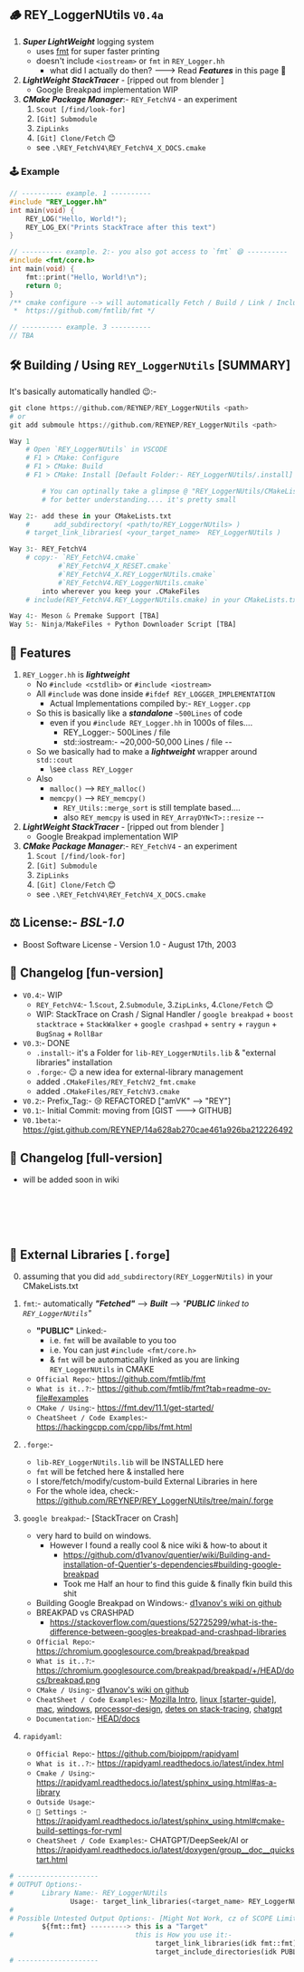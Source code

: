 ## 🪵 REY_LoggerNUtils `V0.4a`
1. _**Super LightWeight**_ logging system
    - uses [fmt](https://github.com/fmtlib/fmt) for super faster printing
    - doesn't include `<iostream>` or `fmt` in `REY_Logger.hh`
        - what did I actually do then? ---> Read ***Features*** in this page 🤭
2. _**LightWeight StackTracer**_ - [ripped out from blender ]
    - Google Breakpad implementation WIP
3. _**CMake Package Manager**_:- `REY_FetchV4` - an experiment
    1. `Scout [/find/look-for]`
    2. `[Git] Submodule`
    3. `ZipLinks`
    4. `[Git] Clone/Fetch` 😊 
    - see `.\REY_FetchV4\REY_FetchV4_X_DOCS.cmake`


### 🕹️ Example
```cpp
// ---------- example. 1 ----------
#include "REY_Logger.hh"
int main(void) {
    REY_LOG("Hello, World!");
    REY_LOG_EX("Prints StackTrace after this text")
}

// ---------- example. 2:- you also got access to `fmt` 😄 ----------
#include <fmt/core.h>
int main(void) {
    fmt::print("Hello, World!\n");
    return 0;
}
/** cmake configure --> will automatically Fetch / Build / Link / IncludePath of `fmt` 
 *  https://github.com/fmtlib/fmt */

// ---------- example. 3 ----------
// TBA
```

<div style="page-break-after: always;"></div>

## 🛠️ Building / Using `REY_LoggerNUtils` [SUMMARY]
It's basically automatically handled 😉:-
```py
git clone https://github.com/REYNEP/REY_LoggerNUtils <path>
# or 
git add submoule https://github.com/REYNEP/REY_LoggerNUtils <path>

Way 1
    # Open `REY_LoggerNUtils` in VSCODE
    # F1 > CMake: Configure
    # F1 > CMake: Build
    # F1 > CMake: Install [Default Folder:- REY_LoggerNUtils/.install]

        # You can optinally take a glimpse @ "REY_LoggerNUtils/CMakeLists.txt" 😜 
        # for better understanding.... it's pretty small

Way 2:- add these in your CMakeLists.txt
    #      add_subdirectory( <path/to/REY_LoggerNUtils> )
    # target_link_libraries( <your_target_name>  REY_LoggerNUtils )

Way 3:- REY_FetchV4
    # copy:- `REY_FetchV4.cmake`
            #`REY_FetchV4_X_RESET.cmake`
            #`REY_FetchV4_X.REY_LoggerNUtils.cmake`
            #`REY_FetchV4.REY_LoggerNUtils.cmake`
        into wherever you keep your .CMakeFiles
    # include(REY_FetchV4.REY_LoggerNUtils.cmake) in your CMakeLists.txt

Way 4:- Meson & Premake Support [TBA]
Way 5:- Ninja/MakeFiles + Python Downloader Script [TBA]
```







<div style="page-break-after: always;"></div>

## 📜 Features
1. `REY_Logger.hh` is **_lightweight_**
    - No `#include <cstdlib>` or `#include <iostream>`
    - All `#include` was done inside `#ifdef REY_LOGGER_IMPLEMENTATION`
        - Actual Implementations compiled by:- `REY_Logger.cpp`
    - So this is basically like a **_standalone_** `~500Lines` of code
        - even if you `#include REY_Logger.hh` in 1000s of files.... 
            - REY_Logger:- 500Lines / file
            - std::iostream:- ~20,000-50,000 Lines / file
    -- 
    - So we basically had to make a **_lightweight_** wrapper around `std::cout`
        - \see `class REY_Logger`
    - Also
        - `malloc()` --> `REY_malloc()`
        - `memcpy()` --> `REY_memcpy()`
            - `REY_Utils::merge_sort` is still template based....
            - also `REY_memcpy` is used in `REY_ArrayDYN<T>::resize`
    --
2. _**LightWeight StackTracer**_ - [ripped out from blender ]
    - Google Breakpad implementation WIP
3. _**CMake Package Manager**_:- `REY_FetchV4` - an experiment
    1. `Scout [/find/look-for]`
    2. `[Git] Submodule`
    3. `ZipLinks`
    4. `[Git] Clone/Fetch` 😊 
    - see `.\REY_FetchV4\REY_FetchV4_X_DOCS.cmake`

## ⚖️ License:- *BSL-1.0*
- Boost Software License - Version 1.0 - August 17th, 2003

## 👀 Changelog [fun-version]
- `V0.4`:- WIP
    - `REY_FetchV4`:- 1.`Scout`, 2.`Submodule`, 3.`ZipLinks`, 4.`Clone/Fetch` 😊 
    - WIP: StackTrace on Crash / Signal Handler / `google breakpad` + `boost stacktrace` + `StackWalker` + `google crashpad` + `sentry` + `raygun` + `BugSnag` + `RollBar`
- `V0.3`:- DONE
    - `.install`:- it's a Folder for `lib-REY_LoggerNUtils.lib` & "external libraries" installation
    - `.forge`:- 😉 a new idea for external-library management 
    - added `.CMakeFiles/REY_FetchV2_fmt.cmake`
    - added `.CMakeFiles/REY_FetchV3.cmake`
- `V0.2`:- Prefix_Tag:- 😢 REFACTORED ["amVK" --> "REY"]
- `V0.1`:- Initial Commit: moving from [GIST ---> GITHUB]
- `V0.1beta`:- https://gist.github.com/REYNEP/14a628ab270cae461a926ba212226492

## 📝 Changelog [full-version]
- will be added soon in wiki


















</br>
</br>
</br>
</br>
<div style="page-break-after: always;"></div>

## 📔 External Libraries [`.forge`]
0. assuming that you did `add_subdirectory(REY_LoggerNUtils)` in your CMakeLists.txt
1. `fmt`:- automatically **_"Fetched"_** --> **_Built_** --> _"**PUBLIC** linked to `REY_LoggerNUtils`"_
    - **"PUBLIC"** Linked:- 
        - i.e. `fmt` will be available to you too
        - i.e. You can just `#include <fmt/core.h>`
        - & `fmt` will be automatically linked as you are linking `REY_LoggerNUtils` in CMAKE
    - `Official Repo`:- https://github.com/fmtlib/fmt
    - `What is it..?`:- https://github.com/fmtlib/fmt?tab=readme-ov-file#examples
    - `CMake / Using`:- https://fmt.dev/11.1/get-started/
    - `CheatSheet / Code Examples`:- https://hackingcpp.com/cpp/libs/fmt.html

2. `.forge`:- 
    - `lib-REY_LoggerNUtils.lib` will be INSTALLED here
    - `fmt` will be fetched here & installed here
    - I store/fetch/modify/custom-build External Libraries in here
    - For the whole idea, check:- https://github.com/REYNEP/REY_LoggerNUtils/tree/main/.forge

3. `google breakpad`:- [StackTracer on Crash]
    - very hard to build on windows.
      - However I found a really cool & nice wiki & how-to about it
        - https://github.com/d1vanov/quentier/wiki/Building-and-installation-of-Quentier's-dependencies#building-google-breakpad
        - Took me Half an hour to find this guide & finally fkin build this shit
    - Building Google Breakpad on Windows:- [d1vanov's wiki on github](https://github.com/d1vanov/quentier/wiki/Building-and-installation-of-Quentier's-dependencies#building-google-breakpad)
    - BREAKPAD vs CRASHPAD
      - https://stackoverflow.com/questions/52725299/what-is-the-difference-between-googles-breakpad-and-crashpad-libraries
    - `Official Repo`:- https://chromium.googlesource.com/breakpad/breakpad
    - `What is it..?`:- https://chromium.googlesource.com/breakpad/breakpad/+/HEAD/docs/breakpad.png
    - `CMake / Using`:- [d1vanov's wiki on github](https://github.com/d1vanov/quentier/wiki/Building-and-installation-of-Quentier's-dependencies#building-google-breakpad)
    - `CheatSheet / Code Examples`:- [Mozilla Intro][1], [linux [starter-guide]][2], [mac][3], [windows][4], [processor-design][5], [detes on stack-tracing][6], [chatgpt][8]
    - `Documentation`:- [HEAD/docs][7]
4. `rapidyaml`:
    - `Official Repo`:- https://github.com/biojppm/rapidyaml
    - `What is it..?`:- https://rapidyaml.readthedocs.io/latest/index.html
    - `Cmake / Using`:- https://rapidyaml.readthedocs.io/latest/sphinx_using.html#as-a-library
    - `Outside Usage`:- 
    - `🚨 Settings `:- https://rapidyaml.readthedocs.io/latest/sphinx_using.html#cmake-build-settings-for-ryml
    - `CheatSheet / Code Examples`:- CHATGPT/DeepSeek/AI or https://rapidyaml.readthedocs.io/latest/doxygen/group__doc__quickstart.html
    
[1]: https://chromium.googlesource.com/breakpad/breakpad/+/HEAD/docs/mozilla_brown_bag_talk.md
[2]: https://chromium.googlesource.com/breakpad/breakpad/+/HEAD/docs/linux_starter_guide.md
[3]: https://chromium.googlesource.com/breakpad/breakpad/+/HEAD/docs/mac_breakpad_starter_guide.md
[4]: https://chromium.googlesource.com/breakpad/breakpad/+/HEAD/docs/windows_client_integration.md
[5]: https://chromium.googlesource.com/breakpad/breakpad/+/HEAD/docs/processor_design.md
[6]: https://chromium.googlesource.com/breakpad/breakpad/+/HEAD/docs/stack_walking.md
[7]: https://chromium.googlesource.com/breakpad/breakpad/+/HEAD/docs
[8]: ./BREAKPAD_ChatGPT_CheatSheet.md

<div style="page-break-after: always;"></div> 

```py
# --------------------
# OUTPUT Options:- 
#       Library Name:- REY_LoggerNUtils
               Usage:- target_link_libraries(<target_name> REY_LoggerNUtils)
#
# Possible Untested Output Options:- [Might Not Work, cz of SCOPE Limitations]
        ${fmt::fmt} ---------> this is a "Target"
#                              this is How you use it:-
                                    target_link_libraries(idk fmt::fmt)
                                    target_include_directories(idk PUBLIC fmt::fmt)
# --------------------
```